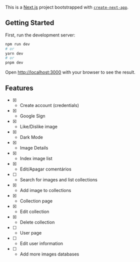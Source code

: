 This is a [Next.js](https://nextjs.org/) project bootstrapped with [`create-next-app`](https://github.com/vercel/next.js/tree/canary/packages/create-next-app).

## Getting Started

First, run the development server:

```bash
npm run dev
# or
yarn dev
# or
pnpm dev
```

Open [http://localhost:3000](http://localhost:3000) with your browser to see the result.


## Features

- [x] - Create account (credentials)
- [x] - Google Sign
- [x] - Like/Dislike image
- [x] - Dark Mode
- [x] - Image Details
- [x] - Index image list
- [x] - Edit/Apagar comentários
- [ ] - Search for images and list collections
- [x] - Add image to collections
- [x] - Collection page
- [x] - Edit collection
- [x] - Delete collection
- [ ] - User page
- [ ] - Edit user information
- [ ] - Add more images databases